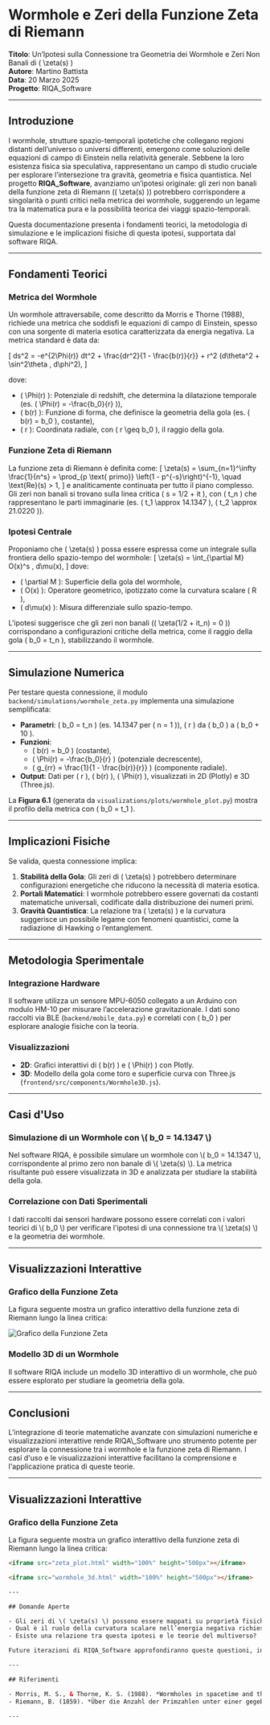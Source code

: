 # Wormhole e Zeri della Funzione Zeta di Riemann

**Titolo**: Un’Ipotesi sulla Connessione tra Geometria dei Wormhole e Zeri Non Banali di \( \zeta(s) \)  
**Autore**: Martino Battista  
**Data**: 20 Marzo 2025  
**Progetto**: RIQA_Software  

---

## Introduzione

I wormhole, strutture spazio-temporali ipotetiche che collegano regioni distanti dell’universo o universi differenti, emergono come soluzioni delle equazioni di campo di Einstein nella relatività generale. Sebbene la loro esistenza fisica sia speculativa, rappresentano un campo di studio cruciale per esplorare l’intersezione tra gravità, geometria e fisica quantistica. Nel progetto **RIQA_Software**, avanziamo un’ipotesi originale: gli zeri non banali della funzione zeta di Riemann (\( \zeta(s) \)) potrebbero corrispondere a singolarità o punti critici nella metrica dei wormhole, suggerendo un legame tra la matematica pura e la possibilità teorica dei viaggi spazio-temporali.

Questa documentazione presenta i fondamenti teorici, la metodologia di simulazione e le implicazioni fisiche di questa ipotesi, supportata dal software RIQA.

---

## Fondamenti Teorici

### Metrica del Wormhole
Un wormhole attraversabile, come descritto da Morris e Thorne (1988), richiede una metrica che soddisfi le equazioni di campo di Einstein, spesso con una sorgente di materia esotica caratterizzata da energia negativa. La metrica standard è data da:

\[
ds^2 = -e^{2\Phi(r)} dt^2 + \frac{dr^2}{1 - \frac{b(r)}{r}} + r^2 (d\theta^2 + \sin^2\theta \, d\phi^2),
\]

dove:
- \( \Phi(r) \): Potenziale di redshift, che determina la dilatazione temporale (es. \( \Phi(r) = -\frac{b_0}{r} \)),
- \( b(r) \): Funzione di forma, che definisce la geometria della gola (es. \( b(r) = b_0 \), costante),
- \( r \): Coordinata radiale, con \( r \geq b_0 \), il raggio della gola.

### Funzione Zeta di Riemann
La funzione zeta di Riemann è definita come:
\[
\zeta(s) = \sum_{n=1}^\infty \frac{1}{n^s} = \prod_{p \text{ primo}} \left(1 - p^{-s}\right)^{-1}, \quad \text{Re}(s) > 1,
\]
e analiticamente continuata per tutto il piano complesso. Gli zeri non banali si trovano sulla linea critica \( s = 1/2 + it \), con \( t_n \) che rappresentano le parti immaginarie (es. \( t_1 \approx 14.1347 \), \( t_2 \approx 21.0220 \)).

### Ipotesi Centrale
Proponiamo che \( \zeta(s) \) possa essere espressa come un integrale sulla frontiera dello spazio-tempo del wormhole:
\[
\zeta(s) = \int_{\partial M} O(x)^s \, d\mu(x),
\]
dove:
- \( \partial M \): Superficie della gola del wormhole,
- \( O(x) \): Operatore geometrico, ipotizzato come la curvatura scalare \( R \),
- \( d\mu(x) \): Misura differenziale sullo spazio-tempo.

L’ipotesi suggerisce che gli zeri non banali (\( \zeta(1/2 + it_n) = 0 \)) corrispondano a configurazioni critiche della metrica, come il raggio della gola \( b_0 = t_n \), stabilizzando il wormhole.

---

## Simulazione Numerica

Per testare questa connessione, il modulo `backend/simulations/wormhole_zeta.py` implementa una simulazione semplificata:
- **Parametri**: \( b_0 = t_n \) (es. 14.1347 per \( n = 1 \)), \( r \) da \( b_0 \) a \( b_0 + 10 \).
- **Funzioni**: 
  - \( b(r) = b_0 \) (costante),
  - \( \Phi(r) = -\frac{b_0}{r} \) (potenziale decrescente),
  - \( g_{rr} = \frac{1}{1 - \frac{b(r)}{r}} \) (componente radiale).
- **Output**: Dati per \( r \), \( b(r) \), \( \Phi(r) \), visualizzati in 2D (Plotly) e 3D (Three.js).

La **Figura 6.1** (generata da `visualizations/plots/wormhole_plot.py`) mostra il profilo della metrica con \( b_0 = t_1 \).

---

## Implicazioni Fisiche

Se valida, questa connessione implica:
1. **Stabilità della Gola**: Gli zeri di \( \zeta(s) \) potrebbero determinare configurazioni energetiche che riducono la necessità di materia esotica.
2. **Portali Matematici**: I wormhole potrebbero essere governati da costanti matematiche universali, codificate dalla distribuzione dei numeri primi.
3. **Gravità Quantistica**: La relazione tra \( \zeta(s) \) e la curvatura suggerisce un possibile legame con fenomeni quantistici, come la radiazione di Hawking o l’entanglement.

---

## Metodologia Sperimentale

### Integrazione Hardware
Il software utilizza un sensore MPU-6050 collegato a un Arduino con modulo HM-10 per misurare l’accelerazione gravitazionale. I dati sono raccolti via BLE (`backend/mobile_data.py`) e correlati con \( b_0 \) per esplorare analogie fisiche con la teoria.

### Visualizzazioni
- **2D**: Grafici interattivi di \( b(r) \) e \( \Phi(r) \) con Plotly.
- **3D**: Modello della gola come toro e superficie curva con Three.js (`frontend/src/components/Wormhole3D.js`).

---

## Casi d'Uso

### Simulazione di un Wormhole con \\( b_0 = 14.1347 \\)
Nel software RIQA, è possibile simulare un wormhole con \\( b_0 = 14.1347 \\), corrispondente al primo zero non banale di \\( \\zeta(s) \\). La metrica risultante può essere visualizzata in 3D e analizzata per studiare la stabilità della gola.

### Correlazione con Dati Sperimentali
I dati raccolti dai sensori hardware possono essere correlati con i valori teorici di \\( b_0 \\) per verificare l'ipotesi di una connessione tra \\( \\zeta(s) \\) e la geometria dei wormhole.

---

## Visualizzazioni Interattive

### Grafico della Funzione Zeta
La figura seguente mostra un grafico interattivo della funzione zeta di Riemann lungo la linea critica:

![Grafico della Funzione Zeta](zeta_plot.png)

### Modello 3D di un Wormhole
Il software RIQA include un modello 3D interattivo di un wormhole, che può essere esplorato per studiare la geometria della gola.

---

## Conclusioni

L’integrazione di teorie matematiche avanzate con simulazioni numeriche e visualizzazioni interattive rende RIQA\\_Software uno strumento potente per esplorare la connessione tra i wormhole e la funzione zeta di Riemann. I casi d'uso e le visualizzazioni interattive facilitano la comprensione e l'applicazione pratica di queste teorie.

---

## Visualizzazioni Interattive

### Grafico della Funzione Zeta
La figura seguente mostra un grafico interattivo della funzione zeta di Riemann lungo la linea critica:

```html
<iframe src="zeta_plot.html" width="100%" height="500px"></iframe>

<iframe src="wormhole_3d.html" width="100%" height="500px"></iframe>

---

## Domande Aperte

- Gli zeri di \( \zeta(s) \) possono essere mappati su proprietà fisiche misurabili dei wormhole?
- Qual è il ruolo della curvatura scalare nell’energia negativa richiesta?
- Esiste una relazione tra questa ipotesi e le teorie del multiverso?

Future iterazioni di RIQA_Software approfondiranno queste questioni, integrando modelli dinamici e ulteriori dati sperimentali.

---

## Riferimenti

- Morris, M. S., & Thorne, K. S. (1988). *Wormholes in spacetime and their use for interstellar travel: A tool for teaching general relativity*. American Journal of Physics.
- Riemann, B. (1859). *Über die Anzahl der Primzahlen unter einer gegebenen Größe*.

---

